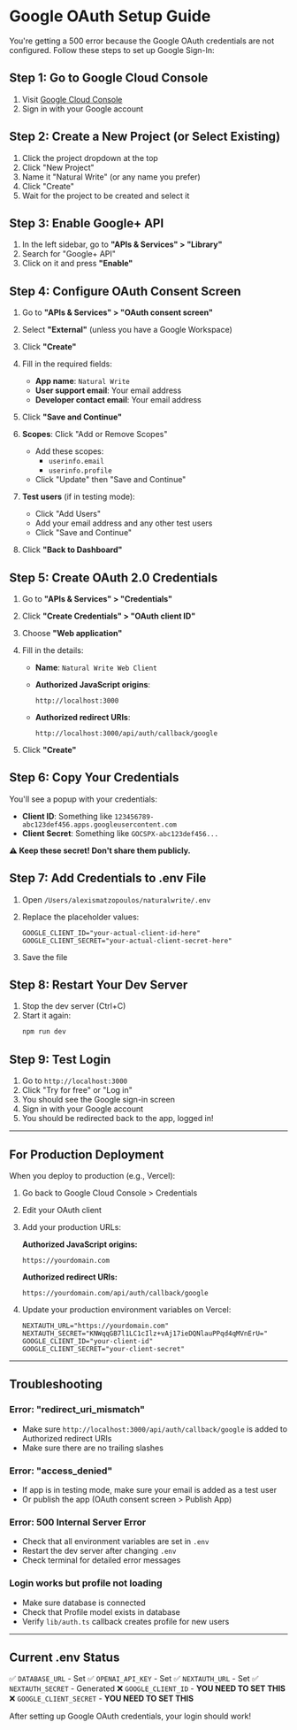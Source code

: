 # Google OAuth Setup Guide

You're getting a 500 error because the Google OAuth credentials are not configured. Follow these steps to set up Google Sign-In:

## Step 1: Go to Google Cloud Console

1. Visit [Google Cloud Console](https://console.cloud.google.com/)
2. Sign in with your Google account

## Step 2: Create a New Project (or Select Existing)

1. Click the project dropdown at the top
2. Click "New Project"
3. Name it "Natural Write" (or any name you prefer)
4. Click "Create"
5. Wait for the project to be created and select it

## Step 3: Enable Google+ API

1. In the left sidebar, go to **"APIs & Services" > "Library"**
2. Search for "Google+ API"
3. Click on it and press **"Enable"**

## Step 4: Configure OAuth Consent Screen

1. Go to **"APIs & Services" > "OAuth consent screen"**
2. Select **"External"** (unless you have a Google Workspace)
3. Click **"Create"**

4. Fill in the required fields:
   - **App name**: `Natural Write`
   - **User support email**: Your email address
   - **Developer contact email**: Your email address

5. Click **"Save and Continue"**

6. **Scopes**: Click "Add or Remove Scopes"
   - Add these scopes:
     - `userinfo.email`
     - `userinfo.profile`
   - Click "Update" then "Save and Continue"

7. **Test users** (if in testing mode):
   - Click "Add Users"
   - Add your email address and any other test users
   - Click "Save and Continue"

8. Click **"Back to Dashboard"**

## Step 5: Create OAuth 2.0 Credentials

1. Go to **"APIs & Services" > "Credentials"**
2. Click **"Create Credentials" > "OAuth client ID"**
3. Choose **"Web application"**

4. Fill in the details:
   - **Name**: `Natural Write Web Client`

   - **Authorized JavaScript origins**:
     ```
     http://localhost:3000
     ```

   - **Authorized redirect URIs**:
     ```
     http://localhost:3000/api/auth/callback/google
     ```

5. Click **"Create"**

## Step 6: Copy Your Credentials

You'll see a popup with your credentials:

- **Client ID**: Something like `123456789-abc123def456.apps.googleusercontent.com`
- **Client Secret**: Something like `GOCSPX-abc123def456...`

**⚠️ Keep these secret! Don't share them publicly.**

## Step 7: Add Credentials to .env File

1. Open `/Users/alexismatzopoulos/naturalwrite/.env`

2. Replace the placeholder values:
   ```env
   GOOGLE_CLIENT_ID="your-actual-client-id-here"
   GOOGLE_CLIENT_SECRET="your-actual-client-secret-here"
   ```

3. Save the file

## Step 8: Restart Your Dev Server

1. Stop the dev server (Ctrl+C)
2. Start it again:
   ```bash
   npm run dev
   ```

## Step 9: Test Login

1. Go to `http://localhost:3000`
2. Click "Try for free" or "Log in"
3. You should see the Google sign-in screen
4. Sign in with your Google account
5. You should be redirected back to the app, logged in!

---

## For Production Deployment

When you deploy to production (e.g., Vercel):

1. Go back to Google Cloud Console > Credentials
2. Edit your OAuth client
3. Add your production URLs:

   **Authorized JavaScript origins:**
   ```
   https://yourdomain.com
   ```

   **Authorized redirect URIs:**
   ```
   https://yourdomain.com/api/auth/callback/google
   ```

4. Update your production environment variables on Vercel:
   ```env
   NEXTAUTH_URL="https://yourdomain.com"
   NEXTAUTH_SECRET="KNWqqGB7l1LC1cIlz+vAj17ieDQNlauPPqd4qMVnErU="
   GOOGLE_CLIENT_ID="your-client-id"
   GOOGLE_CLIENT_SECRET="your-client-secret"
   ```

---

## Troubleshooting

### Error: "redirect_uri_mismatch"
- Make sure `http://localhost:3000/api/auth/callback/google` is added to Authorized redirect URIs
- Make sure there are no trailing slashes

### Error: "access_denied"
- If app is in testing mode, make sure your email is added as a test user
- Or publish the app (OAuth consent screen > Publish App)

### Error: 500 Internal Server Error
- Check that all environment variables are set in `.env`
- Restart the dev server after changing `.env`
- Check terminal for detailed error messages

### Login works but profile not loading
- Make sure database is connected
- Check that Profile model exists in database
- Verify `lib/auth.ts` callback creates profile for new users

---

## Current .env Status

✅ `DATABASE_URL` - Set
✅ `OPENAI_API_KEY` - Set
✅ `NEXTAUTH_URL` - Set
✅ `NEXTAUTH_SECRET` - Generated
❌ `GOOGLE_CLIENT_ID` - **YOU NEED TO SET THIS**
❌ `GOOGLE_CLIENT_SECRET` - **YOU NEED TO SET THIS**

After setting up Google OAuth credentials, your login should work!
